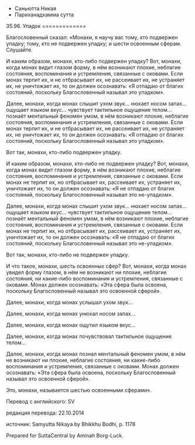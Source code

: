 









* Саньютта Никая
* Париханадхамма сутта


35\.96\. Упадок
\=\=\=\=\=\=\=\=\=\=\=\=\=



Благословенный сказал: «Монахи, я научу вас тому, кто подвержен упадку; тому, кто не подвержен упадку; и шести освоенным сферам\. Слушайте\.


И каким образом, монахи, кто\-либо подвержен упадку? Вот, монахи, когда монах видит глазом форму, в нём возникают плохие, неблагие состояния, воспоминания и устремления, связанные с оковами\. Если монах терпит их, и не отбрасывает их, не рассеивает их, не устраняет их, не уничтожает их, то он должен осознавать: «Я отпадаю от благих состояний, поскольку Благословенный называл это упадком»\.


Далее, монахи, когда монах слышит ухом звук… нюхает носом запах… ощущает языком вкус… чувствует тактильное ощущение телом… познаёт ментальный феномен умом, в нём возникают плохие, неблагие состояния, воспоминания и устремления, связанные с оковами\. Если монах терпит их, и не отбрасывает их, не рассеивает их, не устраняет их, не уничтожает их, то он должен осознавать: «Я отпадаю от благих состояний, поскольку Благословенный называл это упадком»\.


Вот так, монахи, кто\-либо подвержен упадку\.


И каким образом, монахи, кто\-либо не подвержен упадку? Вот, монахи, когда монах видит глазом форму, в нём возникают плохие, неблагие состояния, воспоминания и устремления, связанные с оковами\. Если монах не терпит их, но отбрасывает их, рассеивает их, устраняет их, уничтожает их, то он должен осознавать: «Я не отпадаю от благих состояний, поскольку Благословенный называл это не\-упадком»\.


Далее, монахи, когда монах слышит ухом звук… нюхает носом запах… ощущает языком вкус… чувствует тактильное ощущение телом… познаёт ментальный феномен умом, в нём возникают плохие, неблагие состояния, воспоминания и устремления, связанные с оковами\. Если монах не терпит их, но отбрасывает их, рассеивает их, устраняет их, уничтожает их, то он должен осознавать: «Я не отпадаю от благих состояний, поскольку Благословенный называл это не\-упадком»\.


Вот так, монахи, кто\-либо не подвержен упадку\.


И что такое, монахи, шесть освоенных сфер? Вот, монахи, когда монах увидел форму глазом, в нём не возникают ни плохие, неблагие состояния, ни какие\-либо воспоминания и устремления, связанные с оковами\. Монах должен осознавать: «Эта сфера была освоена, поскольку Благословенный называл это освоенной сферой»\.


Далее, монахи, когда монах услышал ухом звук…


Далее, монахи, когда монах унюхал носом запах…


Далее, монахи, когда монах ощутил языком вкус…


Далее, монахи, когда монах почувствовал тактильное ощущение телом…


Далее, монахи, когда монах познал ментальный феномен умом, в нём не возникают ни плохие, неблагие состояния, ни какие\-либо воспоминания и устремления, связанные с оковами\. Монах должен осознавать: «Эта сфера была освоена, поскольку Благословенный называл это освоенной сферой»\.


Это, монахи, называется шестью освоенными сферами»\.



Перевод с английского: SV


редакция перевода: 22\.10\.2014


источник: Samyutta Nikaya by Bhikkhu Bodhi, p\. 1178


Prepared for SuttaCentral by Aminah Borg\-Luck\.






